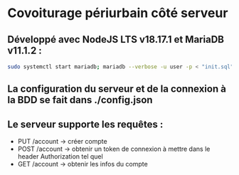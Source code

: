 # Covoiturage périurbain côté serveur
## Développé avec NodeJS LTS v18.17.1 et MariaDB v11.1.2 :
```bash
sudo systemctl start mariadb; mariadb --verbose -u user -p < "init.sql"; npm ci; npm start
```
## La configuration du serveur et de la connexion à la BDD se fait dans ./config.json
## Le serveur supporte les requêtes :
- PUT /account → créer compte
- POST /account → obtenir un token de connexion à mettre dans le header Authorization tel quel
- GET /account → obtenir les infos du compte
